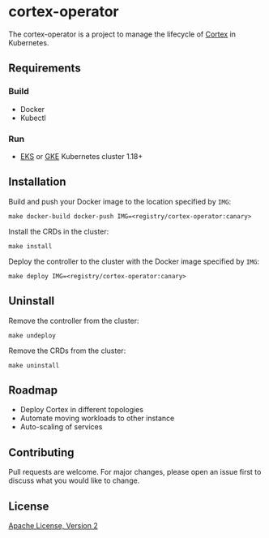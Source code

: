 # cortex-operator

The cortex-operator is a project to manage the lifecycle of [Cortex](https://cortexmetrics.io/) in Kubernetes.

## Requirements

### Build

- Docker
- Kubectl

### Run

- [EKS](https://aws.amazon.com/eks/) or [GKE](https://cloud.google.com/kubernetes-engine) Kubernetes cluster 1.18+

## Installation

Build and push your Docker image to the location specified by `IMG`:

```
make docker-build docker-push IMG=<registry/cortex-operator:canary>
```

Install the CRDs in the cluster:

```
make install
```

Deploy the controller to the cluster with the Docker image specified by `IMG`:

```
make deploy IMG=<registry/cortex-operator:canary>
```

## Uninstall

Remove the controller from the cluster:

```
make undeploy
```

Remove the CRDs from the cluster:

```
make uninstall
```

## Roadmap

- Deploy Cortex in different topologies
- Automate moving workloads to other instance
- Auto-scaling of services

## Contributing

Pull requests are welcome. For major changes, please open an issue first to discuss what you would like to change.

## License
[Apache License, Version 2](http://www.apache.org/licenses/LICENSE-2.0)
